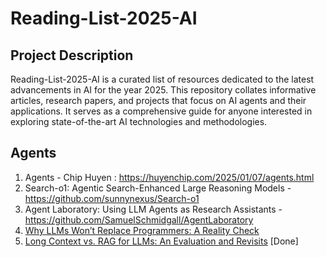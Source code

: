 # Reading-List-2025-AI
## Project Description
Reading-List-2025-AI is a curated list of resources dedicated to the latest advancements in AI for the year 2025. This repository collates informative articles, research papers, and projects that focus on AI agents and their applications. It serves as a comprehensive guide for anyone interested in exploring state-of-the-art AI technologies and methodologies.

## Agents
1. Agents - Chip Huyen : https://huyenchip.com/2025/01/07/agents.html
2. Search-o1: Agentic Search-Enhanced Large Reasoning Models - https://github.com/sunnynexus/Search-o1
3. Agent Laboratory: Using LLM Agents as Research Assistants - https://github.com/SamuelSchmidgall/AgentLaboratory
4. [Why LLMs Won’t Replace Programmers: A Reality Check](https://www.mlwhiz.com/p/why-llms-wont-replace-programmers?r=alcnk&utm_medium=ios&triedRedirect=true)
5. [Long Context vs. RAG for LLMs: An Evaluation and Revisits](https://arxiv.org/abs/2501.01880) [Done]
